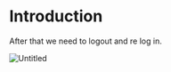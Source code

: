 # Introduction

After that we need to logout and re log in.

![Untitled](Introduction%20b73c88d349ba4839bc4d2abcf3a177bc/Untitled.png)